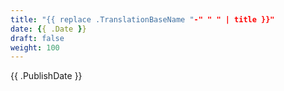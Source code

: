 ```yaml
---
title: "{{ replace .TranslationBaseName "-" " " | title }}"
date: {{ .Date }}
draft: false
weight: 100
---
```


{{ .PublishDate }}
